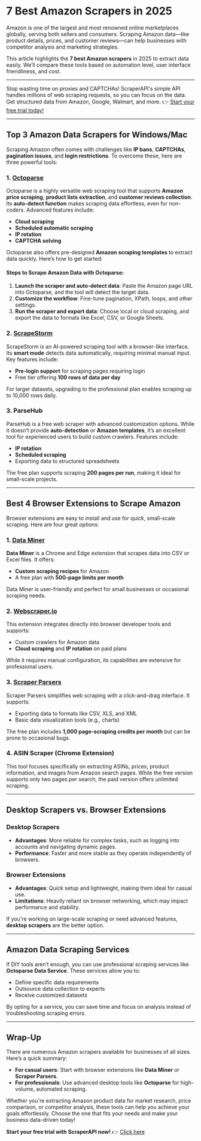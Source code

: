 # 7 Best Amazon Scrapers in 2025

Amazon is one of the largest and most renowned online marketplaces globally, serving both sellers and consumers. Scraping Amazon data—like product details, prices, and customer reviews—can help businesses with competitor analysis and marketing strategies.

This article highlights the **7 best Amazon scrapers** in 2025 to extract data easily. We’ll compare these tools based on automation level, user interface friendliness, and cost.

---

Stop wasting time on proxies and CAPTCHAs! ScraperAPI's simple API handles millions of web scraping requests, so you can focus on the data. Get structured data from Amazon, Google, Walmart, and more. 👉 [Start your free trial today!](https://bit.ly/Scraperapi)

---

## Top 3 Amazon Data Scrapers for Windows/Mac

Scraping Amazon often comes with challenges like **IP bans**, **CAPTCHAs**, **pagination issues**, and **login restrictions**. To overcome these, here are three powerful tools:

### 1. [Octoparse](https://www.octoparse.com)

Octoparse is a highly versatile web scraping tool that supports **Amazon price scraping**, **product lists extraction**, and **customer reviews collection**. Its **auto-detect function** makes scraping data effortless, even for non-coders. Advanced features include:
- **Cloud scraping**
- **Scheduled automatic scraping**
- **IP rotation**
- **CAPTCHA solving**

Octoparse also offers pre-designed **Amazon scraping templates** to extract data quickly. Here’s how to get started:

#### Steps to Scrape Amazon Data with Octoparse:
1. **Launch the scraper and auto-detect data**: Paste the Amazon page URL into Octoparse, and the tool will detect the target data.
2. **Customize the workflow**: Fine-tune pagination, XPath, loops, and other settings.
3. **Run the scraper and export data**: Choose local or cloud scraping, and export the data to formats like Excel, CSV, or Google Sheets.

### 2. [ScrapeStorm](https://www.scrapestorm.com)

ScrapeStorm is an AI-powered scraping tool with a browser-like interface. Its **smart mode** detects data automatically, requiring minimal manual input. Key features include:
- **Pre-login support** for scraping pages requiring login
- Free tier offering **100 rows of data per day**

For larger datasets, upgrading to the professional plan enables scraping up to 10,000 rows daily.

### 3. ParseHub

ParseHub is a free web scraper with advanced customization options. While it doesn’t provide **auto-detection** or **Amazon templates**, it’s an excellent tool for experienced users to build custom crawlers. Features include:
- **IP rotation**
- **Scheduled scraping**
- Exporting data to structured spreadsheets

The free plan supports scraping **200 pages per run**, making it ideal for small-scale projects.

---

## Best 4 Browser Extensions to Scrape Amazon

Browser extensions are easy to install and use for quick, small-scale scraping. Here are four great options:

### 1. [Data Miner](https://data-miner.io)

**Data Miner** is a Chrome and Edge extension that scrapes data into CSV or Excel files. It offers:
- **Custom scraping recipes** for Amazon
- A free plan with **500-page limits per month**

Data Miner is user-friendly and perfect for small businesses or occasional scraping needs.

### 2. [Webscraper.io](https://www.webscraper.io)

This extension integrates directly into browser developer tools and supports:
- Custom crawlers for Amazon data
- **Cloud scraping** and **IP rotation** on paid plans

While it requires manual configuration, its capabilities are extensive for professional users.

### 3. [Scraper Parsers](https://parsers.me)

Scraper Parsers simplifies web scraping with a click-and-drag interface. It supports:
- Exporting data to formats like CSV, XLS, and XML
- Basic data visualization tools (e.g., charts)

The free plan includes **1,000 page-scraping credits per month** but can be prone to occasional bugs.

### 4. ASIN Scraper (Chrome Extension)

This tool focuses specifically on extracting ASINs, prices, product information, and images from Amazon search pages. While the free version supports only two pages per search, the paid version offers unlimited scraping.

---

## Desktop Scrapers vs. Browser Extensions

### Desktop Scrapers
- **Advantages**: More reliable for complex tasks, such as logging into accounts and navigating dynamic pages.
- **Performance**: Faster and more stable as they operate independently of browsers.

### Browser Extensions
- **Advantages**: Quick setup and lightweight, making them ideal for casual use.
- **Limitations**: Heavily reliant on browser networking, which may impact performance and stability.

If you're working on large-scale scraping or need advanced features, **desktop scrapers** are the better option.

---

## Amazon Data Scraping Services

If DIY tools aren’t enough, you can use professional scraping services like **Octoparse Data Service**. These services allow you to:
- Define specific data requirements
- Outsource data collection to experts
- Receive customized datasets

By opting for a service, you can save time and focus on analysis instead of troubleshooting scraping errors.

---

## Wrap-Up

There are numerous Amazon scrapers available for businesses of all sizes. Here’s a quick summary:
- **For casual users**: Start with browser extensions like **Data Miner** or **Scraper Parsers**.
- **For professionals**: Use advanced desktop tools like **Octoparse** for high-volume, automated scraping.

Whether you're extracting Amazon product data for market research, price comparison, or competitor analysis, these tools can help you achieve your goals effortlessly. Choose the one that fits your needs and make your business data-driven today!

**Start your free trial with ScraperAPI now!** 👉 [Click here](https://bit.ly/Scraperapi)
